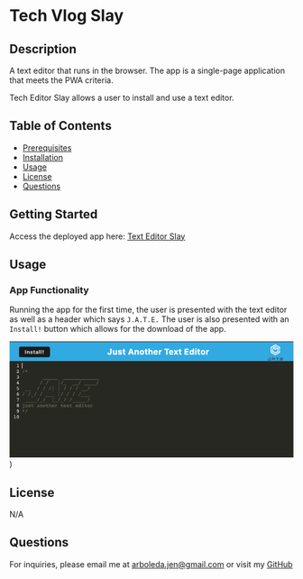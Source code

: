 # Tech Vlog Slay

  ## Description
  A text editor that runs in the browser. The app is a single-page application that meets the PWA criteria.

  Tech Editor Slay allows a user to install and use a text editor.

  ## Table of Contents
  * [Prerequisites](#prerequisites)
  * [Installation](#installing)
  * [Usage](#usage)
  * [License](#license)
  * [Questions](#questions)

  ## Getting Started

  Access the deployed app here: 
  [Text Editor Slay](https://text-editor-slay.herokuapp.com/)

  ## Usage

  ### App Functionality

  Running the app for the first time, the user is presented with the text editor as well as a header which says `J.A.T.E.` The user is also presented with an `Install!` button which allows for the download of the app.

  ![Start-up](/client/src/images/1.png))


  ## License
  N/A

  ## Questions
  For inquiries, please email me at arboleda.jen@gmail.com or visit my [GitHub](https://github.com/internetjen)
